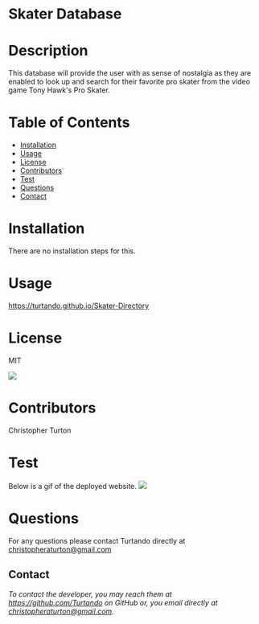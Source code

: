 

# Skater Database


# Description 
This database will provide the user with as sense of nostalgia as they are enabled to look up and search for their favorite pro skater from the video game Tony Hawk's Pro Skater.


# Table of Contents 
* [Installation](#installation)
* [Usage](#usage)
* [License](#license)
* [Contributors](#contributors)
* [Test](#test)
* [Questions](#questions)
* [Contact](#contact)

# Installation
 
There are no installation steps for this.


# Usage

https://turtando.github.io/Skater-Directory


# License

MIT

![](https://img.shields.io/badge/build-readme-green)


# Contributors

Christopher Turton


# Test

Below is a gif of the deployed website.
![](.\public\skaterdb.gif)


# Questions

For any questions please contact Turtando directly at christopheraturton@gmail.com


## Contact
*To contact the developer, you may reach them at https://github.com/Turtando on GitHub or, you email directly at christopheraturton@gmail.com.*

